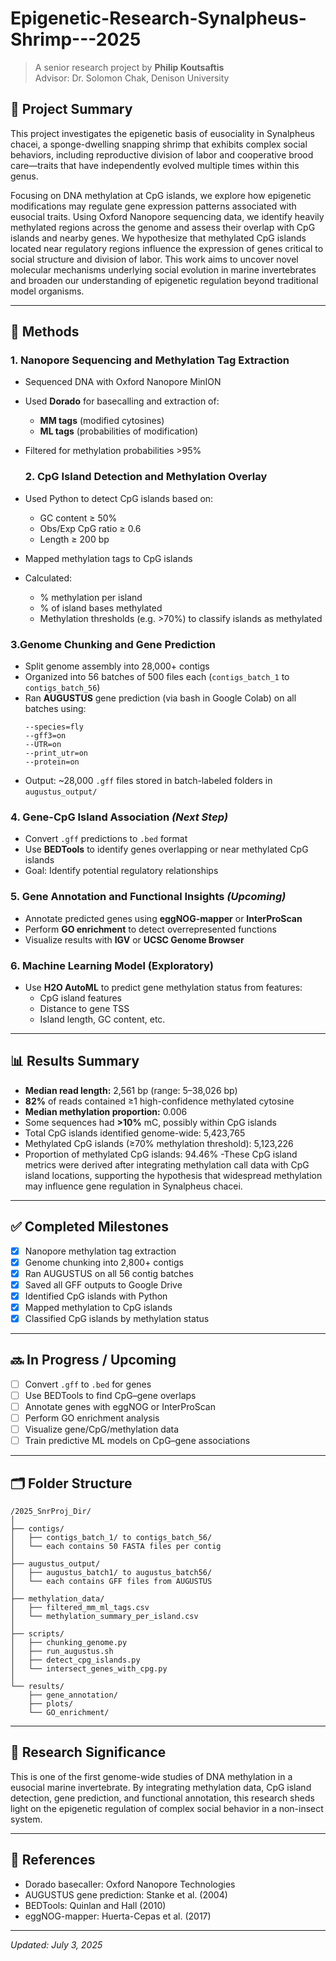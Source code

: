 # Epigenetic-Research-Synalpheus-Shrimp---2025
> A senior research project by **Philip Koutsaftis**  
> Advisor: Dr. Solomon Chak, Denison University

## 🧠 Project Summary

This project investigates the epigenetic basis of eusociality in Synalpheus chacei, a sponge-dwelling snapping shrimp that exhibits complex social behaviors, including reproductive division of labor and cooperative brood care—traits that have independently evolved multiple times within this genus.

Focusing on DNA methylation at CpG islands, we explore how epigenetic modifications may regulate gene expression patterns associated with eusocial traits. Using Oxford Nanopore sequencing data, we identify heavily methylated regions across the genome and assess their overlap with CpG islands and nearby genes. We hypothesize that methylated CpG islands located near regulatory regions influence the expression of genes critical to social structure and division of labor. This work aims to uncover novel molecular mechanisms underlying social evolution in marine invertebrates and broaden our understanding of epigenetic regulation beyond traditional model organisms.

---

## 🔬 Methods

### 1. **Nanopore Sequencing and Methylation Tag Extraction**
- Sequenced DNA with Oxford Nanopore MinION
- Used **Dorado** for basecalling and extraction of:
  - **MM tags** (modified cytosines)
  - **ML tags** (probabilities of modification)
- Filtered for methylation probabilities >95%

  ### 2. **CpG Island Detection and Methylation Overlay**
- Used Python to detect CpG islands based on:
  - GC content ≥ 50%
  - Obs/Exp CpG ratio ≥ 0.6
  - Length ≥ 200 bp
- Mapped methylation tags to CpG islands
- Calculated:
  - % methylation per island
  - % of island bases methylated
  - Methylation thresholds (e.g. >70%) to classify islands as methylated

### 3.**Genome Chunking and Gene Prediction**
- Split genome assembly into 28,000+ contigs
- Organized into 56 batches of 500 files each (`contigs_batch_1` to `contigs_batch_56`)
- Ran **AUGUSTUS** gene prediction (via bash in Google Colab) on all batches using:
  ```
  --species=fly
  --gff3=on
  --UTR=on
  --print_utr=on
  --protein=on
  ```
- Output: ~28,000 `.gff` files stored in batch-labeled folders in `augustus_output/`

### 4. **Gene-CpG Island Association** *(Next Step)*
- Convert `.gff` predictions to `.bed` format
- Use **BEDTools** to identify genes overlapping or near methylated CpG islands
- Goal: Identify potential regulatory relationships

### 5. **Gene Annotation and Functional Insights** *(Upcoming)*
- Annotate predicted genes using **eggNOG-mapper** or **InterProScan**
- Perform **GO enrichment** to detect overrepresented functions
- Visualize results with **IGV** or **UCSC Genome Browser**

### 6. **Machine Learning Model (Exploratory)**
- Use **H2O AutoML** to predict gene methylation status from features:
  - CpG island features
  - Distance to gene TSS
  - Island length, GC content, etc.

---

## 📊 Results Summary

- **Median read length:** 2,561 bp (range: 5–38,026 bp)
- **82%** of reads contained ≥1 high-confidence methylated cytosine
- **Median methylation proportion:** 0.006
- Some sequences had **>10%** mC, possibly within CpG islands
- Total CpG islands identified genome-wide: 5,423,765
- Methylated CpG islands (≥70% methylation threshold): 5,123,226
- Proportion of methylated CpG islands: 94.46%
-These CpG island metrics were derived after integrating methylation call data with CpG island locations, supporting the hypothesis that widespread methylation may influence gene regulation in Synalpheus chacei.

---

## ✅ Completed Milestones

- [x] Nanopore methylation tag extraction
- [x] Genome chunking into 2,800+ contigs
- [x] Ran AUGUSTUS on all 56 contig batches
- [x] Saved all GFF outputs to Google Drive
- [x] Identified CpG islands with Python
- [x] Mapped methylation to CpG islands
- [x] Classified CpG islands by methylation status

---

## 🔜 In Progress / Upcoming

- [ ] Convert `.gff` to `.bed` for genes
- [ ] Use BEDTools to find CpG–gene overlaps
- [ ] Annotate genes with eggNOG or InterProScan
- [ ] Perform GO enrichment analysis
- [ ] Visualize gene/CpG/methylation data
- [ ] Train predictive ML models on CpG–gene associations

---

## 🗂 Folder Structure

```
/2025_SnrProj_Dir/
│
├── contigs/
│   ├── contigs_batch_1/ to contigs_batch_56/
│   └── each contains 50 FASTA files per contig
│
├── augustus_output/
│   ├── augustus_batch1/ to augustus_batch56/
│   └── each contains GFF files from AUGUSTUS
│
├── methylation_data/
│   ├── filtered_mm_ml_tags.csv
│   └── methylation_summary_per_island.csv
│
├── scripts/
│   ├── chunking_genome.py
│   ├── run_augustus.sh
│   ├── detect_cpg_islands.py
│   └── intersect_genes_with_cpg.py
│
└── results/
    ├── gene_annotation/
    ├── plots/
    └── GO_enrichment/
```

---

## 🧠 Research Significance

This is one of the first genome-wide studies of DNA methylation in a eusocial marine invertebrate. By integrating methylation data, CpG island detection, gene prediction, and functional annotation, this research sheds light on the epigenetic regulation of complex social behavior in a non-insect system.

---

## 🧾 References

- Dorado basecaller: Oxford Nanopore Technologies
- AUGUSTUS gene prediction: Stanke et al. (2004)
- BEDTools: Quinlan and Hall (2010)
- eggNOG-mapper: Huerta-Cepas et al. (2017)

---

*Updated: July 3, 2025*
